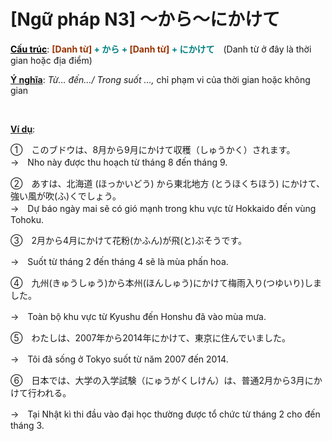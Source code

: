 # [Ngữ pháp N3] ～から～にかけて
<div class="entry-content">
<p><span style="text-decoration: underline;"><span style="color: #000000; text-decoration: underline;"><strong>Cấu trúc</strong></span></span>: <strong><span style="color: #008080;"><span style="color: #993300;">[Danh từ]</span> + から + <span style="color: #993300;">[Danh từ]</span> + にかけて</span></strong>　(Danh từ ở đây là thời gian hoặc địa điểm)</p>
<p><span style="text-decoration: underline;"><strong>Ý nghĩa</strong></span>: <em>Từ… đến…/ Trong suốt …,</em> chỉ phạm vi của thời gian hoặc không gian</p>

<br/>
</p>
<p><span style="text-decoration: underline;"><strong>Ví dụ</strong></span>:</p>
<p>①　このブドウは、8月から9月にかけて収穫（しゅうかく）されます。<br/>
→　Nho này được thu hoạch từ tháng 8 đến tháng 9.</p>
<p>②　あすは、北海道 (ほっかいどう) から東北地方 (とうほくちほう) にかけて、強い風が吹(ふ)くでしょう。<br/>
→　Dự báo ngày mai sẽ có gió mạnh trong khu vực từ Hokkaido đến vùng Tohoku.</p>
<p>③　2月から4月にかけて花粉(かふん)が飛(と)ぶそうです。</p>
<p>→　Suốt từ tháng 2 đến tháng 4 sẽ là mùa phấn hoa.</p>
<p>④　九州(きゅうしゅう)から本州(ほんしゅう)にかけて梅雨入り(つゆいり)しました。</p>
<p>→　Toàn bộ khu vực từ Kyushu đến Honshu đã vào mùa mưa.</p>
<p>⑤　わたしは、2007年から2014年にかけて、東京に住んでいました。</p>
<p>→　Tôi đã sống ở Tokyo suốt từ năm 2007 đến 2014.</p>
<p>⑥　日本では、大学の入学試験（にゅうがくしけん）は、普通2月から3月にかけて行われる。</p>
<p>→　Tại Nhật kì thi đầu vào đại học thường được tổ chức từ tháng 2 cho đến tháng 3.</p>

</div>